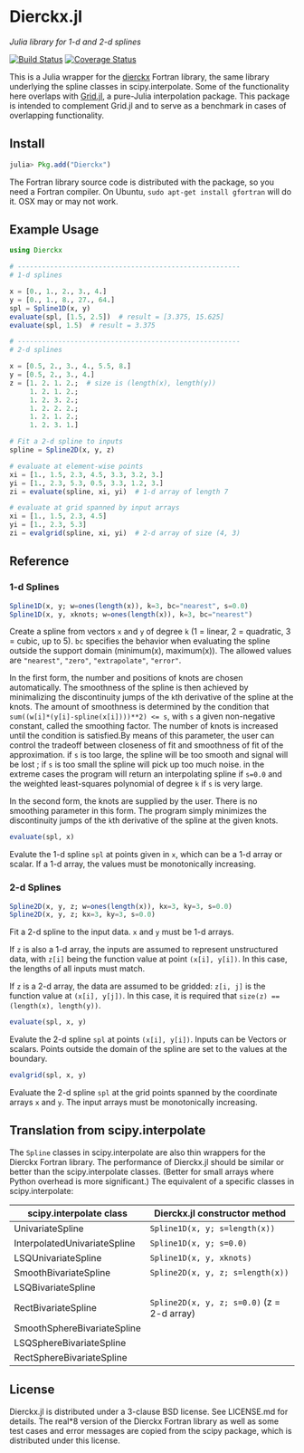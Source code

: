 Dierckx.jl
==========

*Julia library for 1-d and 2-d splines*

[![Build Status](https://travis-ci.org/kbarbary/Dierckx.jl.svg?branch=master)](https://travis-ci.org/kbarbary/Dierckx.jl)
[![Coverage Status](https://coveralls.io/repos/kbarbary/Dierckx.jl/badge.png?branch=master)](https://coveralls.io/r/kbarbary/Dierckx.jl?branch=master)


This is a Julia wrapper for the
[dierckx](http://www.netlib.org/dierckx/index.html) Fortran library,
the same library underlying the spline classes in scipy.interpolate.
Some of the functionality here overlaps with [Grid.jl](
https://github.com/timholy/Grid.jl), a pure-Julia interpolation
package. This package is intended to complement Grid.jl and to serve
as a benchmark in cases of overlapping functionality.

Install
-------

```julia
julia> Pkg.add("Dierckx")
```

The Fortran library source code is distributed with the package, so
you need a Fortran compiler. On Ubuntu, `sudo apt-get install gfortran`
will do it. OSX may or may not work.

Example Usage
-------------

```julia
using Dierckx

# -------------------------------------------------------
# 1-d splines

x = [0., 1., 2., 3., 4.]
y = [0., 1., 8., 27., 64.]
spl = Spline1D(x, y)
evaluate(spl, [1.5, 2.5])  # result = [3.375, 15.625]
evaluate(spl, 1.5)  # result = 3.375

# -------------------------------------------------------
# 2-d splines

x = [0.5, 2., 3., 4., 5.5, 8.]
y = [0.5, 2., 3., 4.]
z = [1. 2. 1. 2.;  # size is (length(x), length(y))
     1. 2. 1. 2.;
     1. 2. 3. 2.;
     1. 2. 2. 2.;
     1. 2. 1. 2.;
     1. 2. 3. 1.]

# Fit a 2-d spline to inputs
spline = Spline2D(x, y, z)

# evaluate at element-wise points
xi = [1., 1.5, 2.3, 4.5, 3.3, 3.2, 3.]
yi = [1., 2.3, 5.3, 0.5, 3.3, 1.2, 3.]
zi = evaluate(spline, xi, yi)  # 1-d array of length 7

# evaluate at grid spanned by input arrays
xi = [1., 1.5, 2.3, 4.5]
yi = [1., 2.3, 5.3]
zi = evalgrid(spline, xi, yi)  # 2-d array of size (4, 3)
```

Reference
---------

### 1-d Splines

```julia
Spline1D(x, y; w=ones(length(x)), k=3, bc="nearest", s=0.0)
Spline1D(x, y, xknots; w=ones(length(x)), k=3, bc="nearest")
```

Create a spline from vectors `x` and `y` of degree `k` (1 = linear, 2
= quadratic, 3 = cubic, up to 5). `bc` specifies the behavior when
evaluating the spline outside the support domain (minimum(x),
maximum(x)). The allowed values are `"nearest"`, `"zero"`,
`"extrapolate"`, `"error"`.

In the first form, the number and positions of knots are chosen
automatically. The smoothness of the spline is then achieved by
minimalizing the discontinuity jumps of the `k`th derivative of the
spline at the knots. The amount of smoothness is determined by the
condition that `sum((w[i]*(y[i]-spline(x[i])))**2) <= s`, with `s` a
given non-negative constant, called the smoothing factor. The number
of knots is increased until the condition is satisfied.By means of
this parameter, the user can control the tradeoff between closeness of
fit and smoothness of fit of the approximation.  if `s` is too large,
the spline will be too smooth and signal will be lost ; if `s` is too
small the spline will pick up too much noise. in the extreme cases the
program will return an interpolating spline if `s=0.0` and the
weighted least-squares polynomial of degree `k` if `s` is very large.

In the second form, the knots are supplied by the user. There is no
smoothing parameter in this form. The program simply minimizes the
discontinuity jumps of the `k`th derivative of the spline at the given
knots.

```julia
evaluate(spl, x)
```
Evalute the 1-d spline `spl` at points given in `x`, which can be a
1-d array or scalar. If a 1-d array, the values must be monotonically
increasing.

### 2-d Splines

```julia
Spline2D(x, y, z; w=ones(length(x)), kx=3, ky=3, s=0.0)
Spline2D(x, y, z; kx=3, ky=3, s=0.0)
```

Fit a 2-d spline to the input data. `x` and `y` must be 1-d arrays.

If `z` is also a 1-d array, the inputs are assumed to represent
unstructured data, with `z[i]` being the function value at point
`(x[i], y[i])`. In this case, the lengths of all inputs must match.

If `z` is a 2-d array, the data are assumed to be gridded: `z[i, j]`
is the function value at `(x[i], y[j])`. In this case, it is required
that `size(z) == (length(x), length(y))`.

```julia
evaluate(spl, x, y)
```

Evalute the 2-d spline `spl` at points `(x[i], y[i])`. Inputs can be
Vectors or scalars. Points outside the domain of the spline are set to
the values at the boundary.

```julia
evalgrid(spl, x, y)
```

Evaluate the 2-d spline `spl` at the grid points spanned by the
coordinate arrays `x` and `y`. The input arrays must be monotonically
increasing.

Translation from scipy.interpolate
----------------------------------

The `Spline` classes in scipy.interpolate are also thin wrappers
for the Dierckx Fortran library. The performance of Dierckx.jl should
be similar or better than the scipy.interpolate classes. (Better for
small arrays where Python overhead is more significant.) The
equivalent of a specific classes in scipy.interpolate:

| scipy.interpolate class      | Dierckx.jl constructor method              |
| ---------------------------- | ------------------------------------------ |
| UnivariateSpline             | `Spline1D(x, y; s=length(x))`              |
| InterpolatedUnivariateSpline | `Spline1D(x, y; s=0.0)`                    |
| LSQUnivariateSpline          | `Spline1D(x, y, xknots)`                   |
| SmoothBivariateSpline        | `Spline2D(x, y, z; s=length(x))`           |
| LSQBivariateSpline           |                                            |
| RectBivariateSpline          | `Spline2D(x, y, z; s=0.0)` (z = 2-d array) |
| SmoothSphereBivariateSpline  |                                            |
| LSQSphereBivariateSpline     |                                            |
| RectSphereBivariateSpline    |                                            |



License
-------

Dierckx.jl is distributed under a 3-clause BSD license. See LICENSE.md
for details. The real*8 version of the Dierckx Fortran library as well as
some test cases and error messages are copied from the scipy package,
which is distributed under this license.
